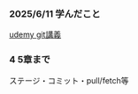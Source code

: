 ### 2025/6/11 学んだこと
[udemy git講義](https://click.linksynergy.com/deeplink?id=RcJ19fF7X8k&mid=47984&murl=https%3A%2F%2Fwww.udemy.com%2Fcourse%2Funscared_git%2F%3FcouponCode%3DJPLETSLEARNNOW)

### 4 5章まで
ステージ・コミット・pull/fetch等
